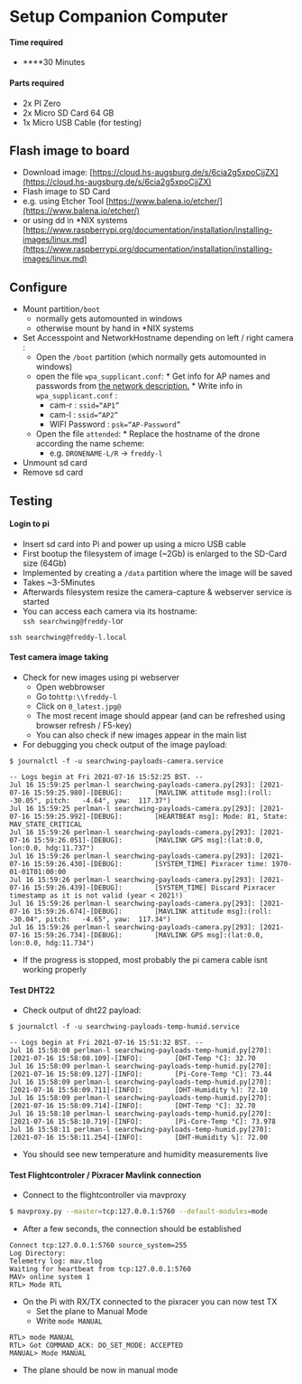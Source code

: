 # Setup Companion Computer

#### Time required

*  ****30 Minutes

#### Parts required

* 2x PI Zero
* 2x Micro SD Card 64 GB
* 1x Micro USB Cable \(for testing\)

## Flash image to board

*  Download image: [https://cloud.hs-augsburg.de/s/6cia2g5xpoCjjZX](https://cloud.hs-augsburg.de/s/6cia2g5xpoCjjZX)
*  Flash image to SD Card 
  * e.g. using Etcher Tool [https://www.balena.io/etcher/](https://www.balena.io/etcher/)
  * or using dd in \*NIX systems [https://www.raspberrypi.org/documentation/installation/installing-images/linux.md](https://www.raspberrypi.org/documentation/installation/installing-images/linux.md)

## Configure

* Mount partition`/boot`
  * normally gets automounted in windows
  * otherwise mount by hand in \*NIX systems
* Set Accesspoint and NetworkHostname depending on left / right camera :
  *  Open the `/boot` partition \(which normally gets automounted in windows\)
    *  open the file `wpa_supplicant.conf`:
      *  Get info for AP names and passwords from [the network description.](https://www.hs-augsburg.de/homes/beckmanf/dokuwiki/doku.php?id=image-download-station)
      *  Write info in `wpa_supplicant.conf` :
        *  cam-r : `ssid=“AP1”`
        *  cam-l : `ssid=“AP2”`
        *  WIFI Password : `psk=“AP-Password”`
    *  Open the file `attended`:
      *  Replace the hostname of the drone according the name scheme: 
        * e.g. `DRONENAME-L/R` → `freddy-l`
* Unmount sd card
* Remove sd card

## Testing

#### Login to pi

* Insert sd card into Pi and power up using a micro USB cable
*  First bootup the filesystem of image \(~2Gb\) is enlarged to the SD-Card size \(64Gb\)
  *  Implemented by creating a `/data` partition where the image will be saved
  *  Takes ~3-5Minutes
  *  Afterwards filesystem resize the camera-capture & webserver service is started
*  You can access each camera via its hostname:   
  `ssh searchwing@freddy-l`or

  `ssh searchwing@freddy-l.local`

#### Test camera image taking

* Check for new images using pi webserver
  * Open webbrowser
  * Go to`http:\\freddy-l`
  * Click on `0_latest.jpg@`
  * The most recent image should appear \(and can be refreshed using browser refresh / F5-key\)
  * You can also check if new images appear in the main list
* For debugging you check output of the image payload: 

```text
$ journalctl -f -u searchwing-payloads-camera.service

-- Logs begin at Fri 2021-07-16 15:52:25 BST. --
Jul 16 15:59:25 perlman-l searchwing-payloads-camera.py[293]: [2021-07-16 15:59:25.980]-[DEBUG]:        [MAVLINK attitude msg]:(roll:  -30.05°, pitch:   -4.64°, yaw:  117.37°)
Jul 16 15:59:25 perlman-l searchwing-payloads-camera.py[293]: [2021-07-16 15:59:25.992]-[DEBUG]:        [HEARTBEAT msg]: Mode: 81, State: MAV_STATE_CRITICAL
Jul 16 15:59:26 perlman-l searchwing-payloads-camera.py[293]: [2021-07-16 15:59:26.051]-[DEBUG]:        [MAVLINK GPS msg]:(lat:0.0, lon:0.0, hdg:11.737°)
Jul 16 15:59:26 perlman-l searchwing-payloads-camera.py[293]: [2021-07-16 15:59:26.430]-[DEBUG]:        [SYSTEM_TIME] Pixracer time: 1970-01-01T01:00:00
Jul 16 15:59:26 perlman-l searchwing-payloads-camera.py[293]: [2021-07-16 15:59:26.439]-[DEBUG]:        [SYSTEM_TIME] Discard Pixracer timestamp as it is not valid (year < 2021!)
Jul 16 15:59:26 perlman-l searchwing-payloads-camera.py[293]: [2021-07-16 15:59:26.674]-[DEBUG]:        [MAVLINK attitude msg]:(roll:  -30.04°, pitch:   -4.65°, yaw:  117.34°)
Jul 16 15:59:26 perlman-l searchwing-payloads-camera.py[293]: [2021-07-16 15:59:26.734]-[DEBUG]:        [MAVLINK GPS msg]:(lat:0.0, lon:0.0, hdg:11.734°)

```

* If the progress is stopped, most probably the pi camera cable isnt working properly

#### Test DHT22 

* Check output of dht22 payload:

```text
$ journalctl -f -u searchwing-payloads-temp-humid.service

-- Logs begin at Fri 2021-07-16 15:51:32 BST. --
Jul 16 15:58:08 perlman-l searchwing-payloads-temp-humid.py[270]: [2021-07-16 15:58:08.109]-[INFO]:        [DHT-Temp °C]: 32.70
Jul 16 15:58:09 perlman-l searchwing-payloads-temp-humid.py[270]: [2021-07-16 15:58:09.127]-[INFO]:        [Pi-Core-Temp °C]: 73.44
Jul 16 15:58:09 perlman-l searchwing-payloads-temp-humid.py[270]: [2021-07-16 15:58:09.711]-[INFO]:        [DHT-Humidity %]: 72.10
Jul 16 15:58:09 perlman-l searchwing-payloads-temp-humid.py[270]: [2021-07-16 15:58:09.714]-[INFO]:        [DHT-Temp °C]: 32.70
Jul 16 15:58:10 perlman-l searchwing-payloads-temp-humid.py[270]: [2021-07-16 15:58:10.719]-[INFO]:        [Pi-Core-Temp °C]: 73.978
Jul 16 15:58:11 perlman-l searchwing-payloads-temp-humid.py[270]: [2021-07-16 15:58:11.254]-[INFO]:        [DHT-Humidity %]: 72.00

```

* You should see new temperature and humidity measurements live

#### Test Flightcontroler / Pixracer Mavlink connection

* Connect to the flightcontroller via mavproxy

```bash
$ mavproxy.py --master=tcp:127.0.0.1:5760 --default-modules=mode
```

* After a few seconds, the connection should be established

```text
Connect tcp:127.0.0.1:5760 source_system=255
Log Directory: 
Telemetry log: mav.tlog
Waiting for heartbeat from tcp:127.0.0.1:5760
MAV> online system 1
RTL> Mode RTL
```

* On the Pi with RX/TX connected to the pixracer you can now test TX 
  * Set the plane to Manual Mode
  * Write `mode MANUAL`

```text
RTL> mode MANUAL 
RTL> Got COMMAND_ACK: DO_SET_MODE: ACCEPTED 
MANUAL> Mode MANUAL
```

* The plane should be now in manual mode

